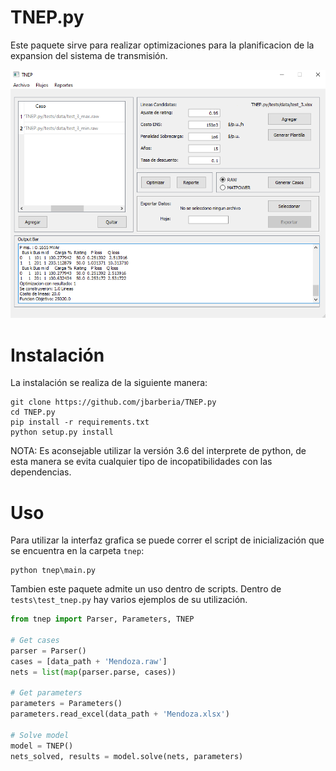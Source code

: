# TNEP.py

Este paquete sirve para realizar optimizaciones para la planificacion de la expansion del sistema de transmisión.

![tnep](./tests/data/tnep.png)


# Instalación
La instalación se realiza de la siguiente manera:
```
git clone https://github.com/jbarberia/TNEP.py
cd TNEP.py
pip install -r requirements.txt
python setup.py install
```

NOTA: Es aconsejable utilizar la versión 3.6 del interprete de python, de esta manera se evita cualquier tipo de incopatibilidades con las dependencias.

# Uso

Para utilizar la interfaz grafica se puede correr el script de inicialización que se encuentra en la carpeta `tnep`:

```
python tnep\main.py
```

Tambien este paquete admite un uso dentro de scripts. Dentro de `tests\test_tnep.py` hay varios ejemplos de su utilización.


```python
from tnep import Parser, Parameters, TNEP

# Get cases
parser = Parser()
cases = [data_path + 'Mendoza.raw']
nets = list(map(parser.parse, cases))

# Get parameters
parameters = Parameters()
parameters.read_excel(data_path + 'Mendoza.xlsx')

# Solve model
model = TNEP()
nets_solved, results = model.solve(nets, parameters)
```